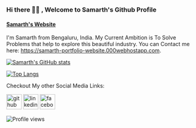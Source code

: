 ### Hi there 👋:hugs: , Welcome to Samarth's Github Profile

#### [Samarth's Website](https://samarth-portfolio-website.000webhostapp.com)

I'm Samarth from Bengaluru, India. My Current Ambition is To Solve Problems that help to explore this beautiful industry. You can Contact me here: https://samarth-portfolio-website.000webhostapp.com.

[![Samarth's GitHub stats](https://github-readme-stats.vercel.app/api?username=SamarthHChinivar)](https://github.com/SamarthHChinivar/github-readme-stats)

[![Top Langs](https://github-readme-stats.vercel.app/api/top-langs/?username=SamarthHChinivar)](https://github.com/anuraghazra/github-readme-stats)

Checkout My other Social Media Links:

[<img src='https://cdn.jsdelivr.net/npm/simple-icons@3.0.1/icons/github.svg' alt='github' height='40'>](https://github.com/SamarthHChinivar)    [<img src='https://cdn.jsdelivr.net/npm/simple-icons@3.0.1/icons/linkedin.svg' alt='linkedin' height='40'>](https://www.linkedin.com/in/samarth-h-chinivar)   [<img src='https://cdn.jsdelivr.net/npm/simple-icons@3.0.1/icons/facebook.svg' alt='facebook' height='40'>](https://www.facebook.com/samarthh.chinivar)  

![Profile views](https://gpvc.arturio.dev/SamarthHChinivar) 
